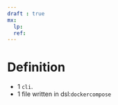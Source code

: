 ```yaml
---
draft : true
mx:  
  lp:
  ref:
---
```


# Definition
- 1 `cli`.
- 1 file written in dsl:`dockercompose`
